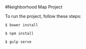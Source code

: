 #Neighborhood Map Project

To run the project, follow these steps:

```
$ bower install
```

```
$ npm install
```

```
$ gulp serve
```
